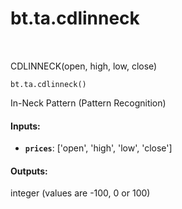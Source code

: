 <div itemscope itemtype="http://developers.google.com/ReferenceObject">
<meta itemprop="name" content="bt.ta.cdlinneck" />
<meta itemprop="path" content="Stable" />
</div>

# bt.ta.cdlinneck

<!-- Insert buttons and diff -->

<table class="tfo-notebook-buttons tfo-api nocontent" align="left">

</table>



CDLINNECK(open, high, low, close)

<pre class="devsite-click-to-copy prettyprint lang-py tfo-signature-link">
<code>bt.ta.cdlinneck()
</code></pre>



<!-- Placeholder for "Used in" -->

In-Neck Pattern (Pattern Recognition)

#### Inputs:


* <b>`prices`</b>: ['open', 'high', 'low', 'close']


#### Outputs:

integer (values are -100, 0 or 100)
